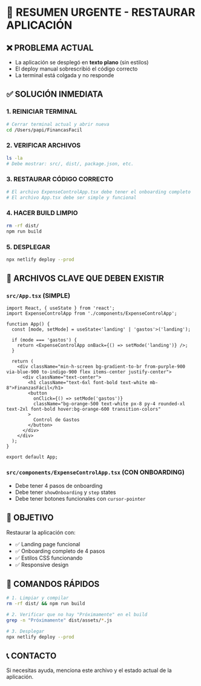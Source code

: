 # 🚨 RESUMEN URGENTE - RESTAURAR APLICACIÓN

## ❌ PROBLEMA ACTUAL
- La aplicación se desplegó en **texto plano** (sin estilos)
- El deploy manual sobrescribió el código correcto
- La terminal está colgada y no responde

## ✅ SOLUCIÓN INMEDIATA

### 1. REINICIAR TERMINAL
```bash
# Cerrar terminal actual y abrir nueva
cd /Users/papi/FinancasFacil
```

### 2. VERIFICAR ARCHIVOS
```bash
ls -la
# Debe mostrar: src/, dist/, package.json, etc.
```

### 3. RESTAURAR CÓDIGO CORRECTO
```bash
# El archivo ExpenseControlApp.tsx debe tener el onboarding completo
# El archivo App.tsx debe ser simple y funcional
```

### 4. HACER BUILD LIMPIO
```bash
rm -rf dist/
npm run build
```

### 5. DESPLEGAR
```bash
npx netlify deploy --prod
```

## 📁 ARCHIVOS CLAVE QUE DEBEN EXISTIR

### `src/App.tsx` (SIMPLE)
```tsx
import React, { useState } from 'react';
import ExpenseControlApp from './components/ExpenseControlApp';

function App() {
  const [mode, setMode] = useState<'landing' | 'gastos'>('landing');

  if (mode === 'gastos') {
    return <ExpenseControlApp onBack={() => setMode('landing')} />;
  }

  return (
    <div className="min-h-screen bg-gradient-to-br from-purple-900 via-blue-900 to-indigo-900 flex items-center justify-center">
      <div className="text-center">
        <h1 className="text-6xl font-bold text-white mb-8">FinanzasFácil</h1>
        <button
          onClick={() => setMode('gastos')}
          className="bg-orange-500 text-white px-8 py-4 rounded-xl text-2xl font-bold hover:bg-orange-600 transition-colors"
        >
          Control de Gastos
        </button>
      </div>
    </div>
  );
}

export default App;
```

### `src/components/ExpenseControlApp.tsx` (CON ONBOARDING)
- Debe tener 4 pasos de onboarding
- Debe tener `showOnboarding` y `step` states
- Debe tener botones funcionales con `cursor-pointer`

## 🎯 OBJETIVO
Restaurar la aplicación con:
- ✅ Landing page funcional
- ✅ Onboarding completo de 4 pasos
- ✅ Estilos CSS funcionando
- ✅ Responsive design

## 🚀 COMANDOS RÁPIDOS
```bash
# 1. Limpiar y compilar
rm -rf dist/ && npm run build

# 2. Verificar que no hay "Próximamente" en el build
grep -n "Próximamente" dist/assets/*.js

# 3. Desplegar
npx netlify deploy --prod
```

## 📞 CONTACTO
Si necesitas ayuda, menciona este archivo y el estado actual de la aplicación.






